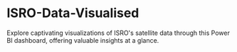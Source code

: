 # ISRO-Data-Visualised
Explore captivating visualizations of ISRO's satellite data through this Power BI dashboard, offering valuable insights at a glance.
